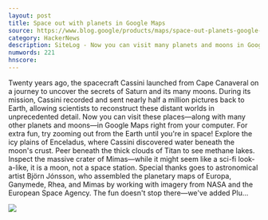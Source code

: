 ```yaml
---
layout: post
title: Space out with planets in Google Maps
source: https://www.blog.google/products/maps/space-out-planets-google-maps/
category: HackerNews
description: SiteLog - Now you can visit many planets and moons in Google Maps right from your computer.
numwords: 221
hnscore: 
---
```


Twenty years ago, the spacecraft Cassini launched from Cape Canaveral on a journey to uncover the secrets of Saturn and its many moons. During its mission, Cassini recorded and sent nearly half a million pictures back to Earth, allowing scientists to reconstruct these distant worlds in unprecedented detail. Now you can visit these places—along with many other planets and moons—in Google Maps right from your computer. For extra fun, try zooming out from the Earth until you're in space!  Explore the icy plains of Enceladus, where Cassini discovered water beneath the moon's crust. Peer beneath the thick clouds of Titan to see methane lakes. Inspect the massive crater of Mimas—while it might seem like a sci-fi look-a-like, it is a moon, not a space station.  Special thanks goes to astronomical artist Björn Jónsson, who assembled the planetary maps of Europa, Ganymede, Rhea, and Mimas by working with imagery from NASA and the European Space Agency. The fun doesn't stop there—we've added Plu...

![](https://storage.googleapis.com/gweb-uniblog-publish-prod/images/Moons_image_3.2e16d0ba.fill-1440x810.png)
<!--description-->